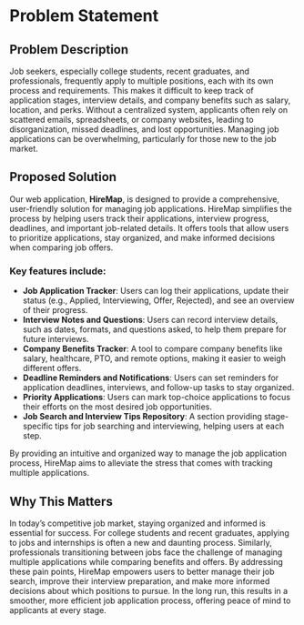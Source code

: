 # Problem Statement

## Problem Description
Job seekers, especially college students, recent graduates, and professionals, frequently apply to multiple positions, each with its own process and requirements. This makes it difficult to keep track of application stages, interview details, and company benefits such as salary, location, and perks. Without a centralized system, applicants often rely on scattered emails, spreadsheets, or company websites, leading to disorganization, missed deadlines, and lost opportunities. Managing job applications can be overwhelming, particularly for those new to the job market.

## Proposed Solution
Our web application, **HireMap**, is designed to provide a comprehensive, user-friendly solution for managing job applications. HireMap simplifies the process by helping users track their applications, interview progress, deadlines, and important job-related details. It offers tools that allow users to prioritize applications, stay organized, and make informed decisions when comparing job offers.

### Key features include:
- **Job Application Tracker**: Users can log their applications, update their status (e.g., Applied, Interviewing, Offer, Rejected), and see an overview of their progress.
- **Interview Notes and Questions**: Users can record interview details, such as dates, formats, and questions asked, to help them prepare for future interviews.
- **Company Benefits Tracker**: A tool to compare company benefits like salary, healthcare, PTO, and remote options, making it easier to weigh different offers.
- **Deadline Reminders and Notifications**: Users can set reminders for application deadlines, interviews, and follow-up tasks to stay organized.
- **Priority Applications**: Users can mark top-choice applications to focus their efforts on the most desired job opportunities.
- **Job Search and Interview Tips Repository**: A section providing stage-specific tips for job searching and interviewing, helping users at each step.

By providing an intuitive and organized way to manage the job application process, HireMap aims to alleviate the stress that comes with tracking multiple applications.

## Why This Matters
In today’s competitive job market, staying organized and informed is essential for success. For college students and recent graduates, applying to jobs and internships is often a new and daunting process. Similarly, professionals transitioning between jobs face the challenge of managing multiple applications while comparing benefits and offers. By addressing these pain points, HireMap empowers users to better manage their job search, improve their interview preparation, and make more informed decisions about which positions to pursue. In the long run, this results in a smoother, more efficient job application process, offering peace of mind to applicants at every stage.
